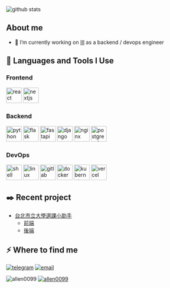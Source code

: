 <picture decoding="async" loading="lazy">
  <img alt="github stats" src="https://pixel-profile.vercel.app/api/github-stats?username=allen0099">
</picture>

## About me

- 🔭 I’m currently working on [III][company_url] as a backend / devops engineer

## 🚀 Languages and Tools I Use

### Frontend

<p>
<img alt="react" src="https://cdn.jsdelivr.net/gh/devicons/devicon@latest/icons/react/react-original-wordmark.svg" width="42" height="42" />
<img alt="nextjs" src="https://cdn.jsdelivr.net/gh/devicons/devicon@latest/icons/nextjs/nextjs-plain.svg" width="42" height="42" />
</p>

### Backend

<p>
<img alt="python" src="https://cdn.jsdelivr.net/gh/devicons/devicon@latest/icons/python/python-original.svg" width="42" height="42" />
<img alt="flask" src="https://cdn.jsdelivr.net/gh/devicons/devicon@latest/icons/flask/flask-original.svg" width="42" height="42" />
<img alt="fastapi" src="https://cdn.jsdelivr.net/gh/devicons/devicon@latest/icons/fastapi/fastapi-original-wordmark.svg" width="42" height="42" />
<img alt="django" src="https://cdn.jsdelivr.net/gh/devicons/devicon@latest/icons/django/django-plain-wordmark.svg" width="42" height="42" />
<img alt="nginx" src="https://cdn.jsdelivr.net/gh/devicons/devicon@latest/icons/nginx/nginx-original.svg" width="42" height="42" />
<img alt="postgresql" src="https://cdn.jsdelivr.net/gh/devicons/devicon@latest/icons/postgresql/postgresql-plain-wordmark.svg" width="42" height="42" />
</p>

### DevOps

<p>
<img alt="shell" src="https://cdn.jsdelivr.net/gh/devicons/devicon@latest/icons/bash/bash-original.svg" width="42" height="42"/>
<img alt="linux" src="https://cdn.jsdelivr.net/gh/devicons/devicon@latest/icons/linux/linux-plain.svg" width="42" height="42" />
<img alt="gitlab" src="https://cdn.jsdelivr.net/gh/devicons/devicon@latest/icons/gitlab/gitlab-plain-wordmark.svg" width="42" height="42"/>
<img alt="docker" src="https://cdn.jsdelivr.net/gh/devicons/devicon@latest/icons/docker/docker-plain-wordmark.svg" width="42" height="42" />
<img alt="kubernetes" src="https://cdn.jsdelivr.net/gh/devicons/devicon@latest/icons/kubernetes/kubernetes-plain-wordmark.svg" width="42" height="42" />
<img alt="vercel" src="https://cdn.jsdelivr.net/gh/devicons/devicon@latest/icons/vercel/vercel-original-wordmark.svg" width="42" height="42" />
</p>

## ✒️ Recent project

- [台北市立大學選課小助手](https://utc.allen0099.tw/)
    - [前端](https://github.com/allen0099/UTaipei_Frontend)
    - [後端](https://github.com/allen0099/UTaipei_Backend)

## ⚡️ Where to find me

[![telegram](https://img.shields.io/badge/telegram-x?style=for-the-badge&logo=telegram&color=%230088cc)](https://t.me/allen0099)
[![email](https://img.shields.io/badge/email-x?style=for-the-badge&logo=gmail&color=gray)](mailto:mailto:allen0099@sudo.host)

![allen0099](https://github-readme-streak-stats.herokuapp.com/?user=allen0099&)
[![allen0099](https://github-profile-trophy.vercel.app/?username=allen0099)](https://github.com/ryo-ma/github-profile-trophy)

[company_url]: https://www.iii.org.tw/default.aspx
